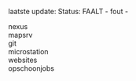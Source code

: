 laatste update: 
Status: FAALT - fout - 
<div class="service R">nexus</div><div class="service R">mapsrv</div><div class="service R">git</div><div class="service Y">microstation</div><div class="service R">websites</div><div class="service R">opschoonjobs</div>